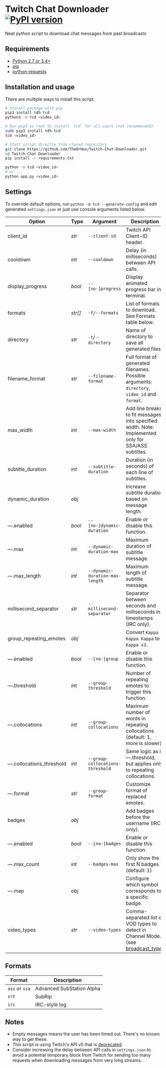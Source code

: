# Twitch Chat Downloader [![PyPI version](https://badge.fury.io/py/tdh-tcd.svg)](https://badge.fury.io/py/tdh-tcd)

Neat python script to download chat messages from past broadcasts

## Requirements

* [Python 2.7 or 3.4+](https://www.python.org/downloads/)
* [pip](https://pip.pypa.io/en/stable/installing/)
* [python-requests](http://docs.python-requests.org/en/master/user/install/)

## Installation and usage

There are multiple ways to install this script.

```bash
# Install package with pip
pip3 install tdh-tcd
python3 -m tcd <video_id>
```

```bash
# Run pip3 as root to install `tcd` for all users (not recommended)
sudo pip3 install tdh-tcd
tcd <video_id>
```

```bash
# Start script directly from cloned repository
git clone https://github.com/TheDrHax/Twitch-Chat-Downloader.git
cd Twitch-Chat-Downloader
pip install -r requirements.txt

python -m tcd <video_id>
# or ...
python app.py <video_id>
```

## Settings

To override default options, run `python -m tcd --generate-config` and edit generated `settings.json` or just use console arguments listed below.

| Option | Type | Argument | Description |
| ------ | ---- | -------- | ----------- |
| client_id | *str* | `--client-id` | Twitch API Client-ID header. |
| cooldown | *int* | `--cooldown` | Delay (in milliseconds) between API calls. |
| display_progress | *bool* | `--[no-]progress` | Display animated progress bar in terminal. |
| formats | *str[]* | `-f/--formats` | List of formats to download. See Formats table below. |
| directory | *str* | `-t`/`--directory` | Name of directory to save all generated files. |
| filename_format | *str* | `--filename-format` | Full format of generated filenames. Possible arguments: `directory`, `video_id` and `format`. |
| max_width | *int* | `--max-width` | Add line breaks to fit messages into specified width. Note: Implemented only for SSA/ASS subtitles. |
| subtitle_duration | *int* | `--subtitle-duration` | Duration (in seconds) of each line of subtitles. |
| dynamic_duration | *obj* |  | Increase subtitle duration based on message length. |
| —.enabled | *bool* | `--[no-]dynamic-duration` | Enable or disable this function. |
| —.max | *int* | `--dynamic-duration-max` | Maximum duration of subtitle message. |
| —.max_length | *int* | `--dynamic-duration-max-length` | Maximum length of subtitle message. |
| millisecond_separator | *str* | `--millisecond-separator` | Separator between seconds and milliseconds in timestamps (IRC only). |
| group_repeating_emotes | *obj* |  | Convert `Kappa Kappa Kappa` to `Kappa x3`. |
| —.enabled | *bool* | `--[no-]group` | Enable or disable this function. |
| —.threshold | *int* | `--group-threshold` | Number of repeating emotes to trigger this function. |
| —.collocations | *int* | `--group-collocations` | Maximum number of words in repeating collocations (default: 1, more is slower). |
| —.collocations_threshold | *int* | `--group-collocations-threshold` | Same logic as in —.threshold, but applies only to repeating collocations. |
| —.format | *str* | `--group-format` | Customize format of replaced emotes. |
| badges | *obj* |  | Add badges before the username (IRC only). |
| —.enabled | *bool* | `--[no-]badges` | Enable or disable this function. |
| —.max_count | *int* | `--badges-max` | Only show the first N badges (default: 1) |
| —.map | *obj* | | Configure which symbol corresponds to a specific badge. |
| video_types | *str* | `--video-types` | Comma-separated list of VOD types to detect in Channel Mode. (see [broadcast_type](https://dev.twitch.tv/docs/v5/reference/channels/#get-channel-videos)) |

## Formats

| Format | Description |
| ------ | ----------- |
| `ass` or `ssa` | Advanced SubStation Alpha |
| `srt` | SubRip |
| `irc` | IRC-style log |

## Notes

- Empty messages means the user has been timed out. There's no known way to get these.
- This script is using Twitch's API v5 that is [deprecated](https://dev.twitch.tv/docs/v5).
- Consider increasing the delay between API calls in `settings.json` to avoid a potential temporary block from Twitch for sending too many requests when downloading messages from very long streams.

